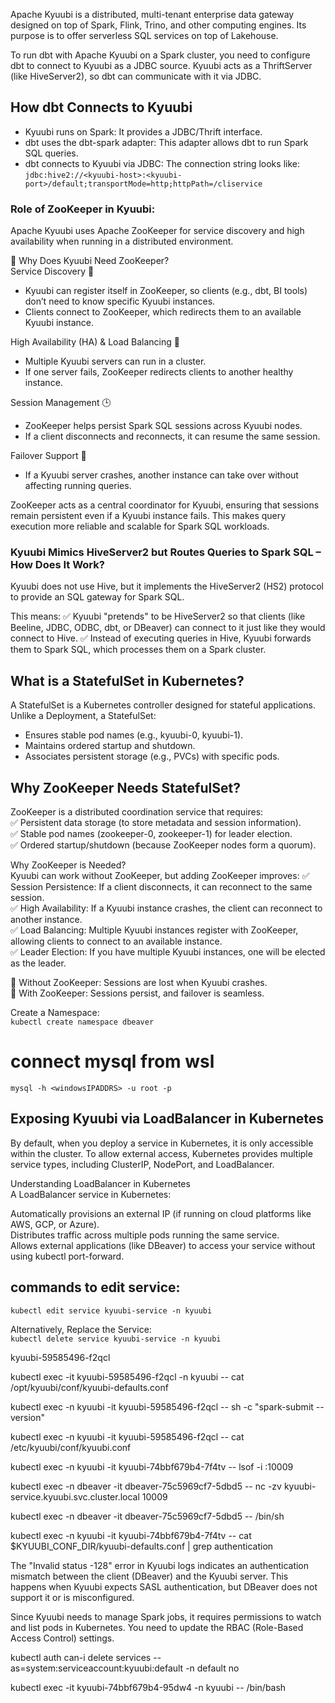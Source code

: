 Apache Kyuubi is a distributed, multi-tenant enterprise data gateway designed on top of Spark, Flink, Trino, and other computing engines. Its purpose is to offer serverless SQL services on top of Lakehouse.  

To run dbt with Apache Kyuubi on a Spark cluster, you need to configure dbt to connect to Kyuubi as a JDBC source. Kyuubi acts as a ThriftServer (like HiveServer2), so dbt can communicate with it via JDBC.  

## How dbt Connects to Kyuubi  
- Kyuubi runs on Spark: It provides a JDBC/Thrift interface.  
- dbt uses the dbt-spark adapter: This adapter allows dbt to run Spark SQL queries.  
- dbt connects to Kyuubi via JDBC: The connection string looks like:  
```jdbc:hive2://<kyuubi-host>:<kyuubi-port>/default;transportMode=http;httpPath=/cliservice```  

### Role of ZooKeeper in Kyuubi:  
Apache Kyuubi uses Apache ZooKeeper for service discovery and high availability when running in a distributed environment.  

🔹 Why Does Kyuubi Need ZooKeeper?  
Service Discovery 📌  
- Kyuubi can register itself in ZooKeeper, so clients (e.g., dbt, BI tools) don’t need to know specific Kyuubi instances.
- Clients connect to ZooKeeper, which redirects them to an available Kyuubi instance.  

High Availability (HA) & Load Balancing 🔄  
- Multiple Kyuubi servers can run in a cluster.
- If one server fails, ZooKeeper redirects clients to another healthy instance.  

Session Management 🕒  
  - ZooKeeper helps persist Spark SQL sessions across Kyuubi nodes.  
-  If a client disconnects and reconnects, it can resume the same session.  

Failover Support 🚦  
- If a Kyuubi server crashes, another instance can take over without affecting running queries.  

ZooKeeper acts as a central coordinator for Kyuubi, ensuring that sessions remain persistent even if a Kyuubi instance fails. This makes query execution more reliable and scalable for Spark SQL workloads.  

### Kyuubi Mimics HiveServer2 but Routes Queries to Spark SQL – How Does It Work?
Kyuubi does not use Hive, but it implements the HiveServer2 (HS2) protocol to provide an SQL gateway for Spark SQL.

This means:
✅ Kyuubi "pretends" to be HiveServer2 so that clients (like Beeline, JDBC, ODBC, dbt, or DBeaver) can connect to it just like they would connect to Hive.
✅ Instead of executing queries in Hive, Kyuubi forwards them to Spark SQL, which processes them on a Spark cluster.


## What is a StatefulSet in Kubernetes?   

A StatefulSet is a Kubernetes controller designed for stateful applications. Unlike a Deployment, a StatefulSet:
- Ensures stable pod names (e.g., kyuubi-0, kyuubi-1).
- Maintains ordered startup and shutdown.
- Associates persistent storage (e.g., PVCs) with specific pods.

## Why ZooKeeper Needs StatefulSet?   
ZooKeeper is a distributed coordination service that requires:  
✅ Persistent data storage (to store metadata and session information).  
✅ Stable pod names (zookeeper-0, zookeeper-1) for leader election.  
✅ Ordered startup/shutdown (because ZooKeeper nodes form a quorum).  

Why ZooKeeper is Needed?  
Kyuubi can work without ZooKeeper, but adding ZooKeeper improves: ✅ Session Persistence: If a client disconnects, it can reconnect to the same session.  
✅ High Availability: If a Kyuubi instance crashes, the client can reconnect to another instance.  
✅ Load Balancing: Multiple Kyuubi instances register with ZooKeeper, allowing clients to connect to an available instance.  
✅ Leader Election: If you have multiple Kyuubi instances, one will be elected as the leader.  

🔹 Without ZooKeeper: Sessions are lost when Kyuubi crashes.  
🔹 With ZooKeeper: Sessions persist, and failover is seamless.  

Create a Namespace:  
```kubectl create namespace dbeaver```   

# connect mysql from wsl  
```
mysql -h <windowsIPADDRS> -u root -p
```

## Exposing Kyuubi via LoadBalancer in Kubernetes  
By default, when you deploy a service in Kubernetes, it is only accessible within the cluster. To allow external access, Kubernetes   provides multiple service types, including ClusterIP, NodePort, and LoadBalancer.  

Understanding LoadBalancer in Kubernetes  
A LoadBalancer service in Kubernetes:  

Automatically provisions an external IP (if running on cloud platforms like AWS, GCP, or Azure).  
Distributes traffic across multiple pods running the same service.   
Allows external applications (like DBeaver) to access your service without using kubectl port-forward.  

## commands to edit service:  
```kubectl edit service kyuubi-service -n kyuubi```

Alternatively, Replace the Service:  
```kubectl delete service kyuubi-service -n kyuubi```

kyuubi-59585496-f2qcl

kubectl exec -it kyuubi-59585496-f2qcl -n kyuubi -- cat /opt/kyuubi/conf/kyuubi-defaults.conf


kubectl exec -n kyuubi -it kyuubi-59585496-f2qcl -- sh -c "spark-submit --version"

kubectl exec -n kyuubi -it kyuubi-59585496-f2qcl -- cat /etc/kyuubi/conf/kyuubi.conf

kubectl exec -n kyuubi -it  kyuubi-74bbf679b4-7f4tv -- lsof -i :10009

kubectl exec -n dbeaver -it dbeaver-75c5969cf7-5dbd5 -- nc -zv kyuubi-service.kyuubi.svc.cluster.local 10009

kubectl exec -n dbeaver -it dbeaver-75c5969cf7-5dbd5 -- /bin/sh

kubectl exec -n kyuubi -it kyuubi-74bbf679b4-7f4tv -- cat $KYUUBI_CONF_DIR/kyuubi-defaults.conf | grep authentication

The "Invalid status -128" error in Kyuubi logs indicates an authentication mismatch between the client (DBeaver) and the Kyuubi server. This happens when Kyuubi expects SASL authentication, but DBeaver does not support it or is misconfigured.

Since Kyuubi needs to manage Spark jobs, it requires permissions to watch and list pods in Kubernetes. You need to update the RBAC   (Role-Based Access Control) settings.


 kubectl auth can-i delete services --as=system:serviceaccount:kyuubi:default -n default
no

kubectl exec -it kyuubi-74bbf679b4-95dw4 -n kyuubi -- /bin/bash







